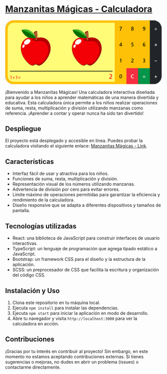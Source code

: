# [Manzanitas Mágicas - Calculadora](https://kangeldar555.github.io/apple-calculator-for-kids/)

![Manzanitas Mágicas - Calculadora](screenshots/screenshot.png)

¡Bienvenido a Manzanitas Mágicas! Una calculadora interactiva diseñada para ayudar a los niños a aprender matemáticas de una manera divertida y educativa. Esta calculadora única permite a los niños realizar operaciones de suma, resta, multiplicación y división utilizando manzanas como referencia. ¡Aprender a contar y operar nunca ha sido tan divertido!

## Despliegue

El proyecto está desplegado y accesible en línea. Puedes probar la calculadora visitando el siguiente enlace: [Manzanitas Mágicas - Link](https://kangeldar555.github.io/apple-calculator-for-kids/).

## Características

- Interfaz fácil de usar y atractiva para los niños.
- Funciones de suma, resta, multiplicación y división.
- Representación visual de los números utilizando manzanas.
- Advertencia de división por cero para evitar errores.
- Límite máximo de operaciones permitidas para garantizar la eficiencia y rendimiento de la calculadora.
- Diseño responsive que se adapta a diferentes dispositivos y tamaños de pantalla.

## Tecnologías utilizadas

- React: una biblioteca de JavaScript para construir interfaces de usuario interactivas.
- TypeScript: un lenguaje de programación que agrega tipado estático a JavaScript.
- Bootstrap: un framework CSS para el diseño y la estructura de la aplicación.
- SCSS: un preprocesador de CSS que facilita la escritura y organización del código CSS.

## Instalación y Uso

1. Clona este repositorio en tu máquina local.
2. Ejecuta `npm install` para instalar las dependencias.
3. Ejecuta `npm start` para iniciar la aplicación en modo de desarrollo.
4. Abre tu navegador y visita `http://localhost:3000` para ver la calculadora en acción.

## Contribuciones

¡Gracias por tu interés en contribuir al proyecto! Sin embargo, en este momento no estamos aceptando contribuciones externas. Si tienes sugerencias o mejoras, no dudes en abrir un problema (issues) o contactarme directamente.
